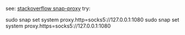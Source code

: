 see: [stackoverflow snap-proxy](https://stackoverflow.com/questions/50584084/snap-proxy-doesn%C2%B4t-work#answer-51373148)
try:

   sudo snap set system proxy.http=socks5://127.0.0.1:1080
   sudo snap set system proxy.https=socks5://127.0.0.1:1080
